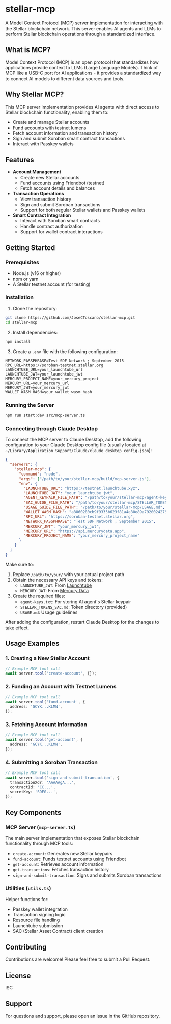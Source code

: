 # stellar-mcp

A Model Context Protocol (MCP) server implementation for interacting with the Stellar blockchain network. This server enables AI agents and LLMs to perform Stellar blockchain operations through a standardized interface.

## What is MCP?

Model Context Protocol (MCP) is an open protocol that standardizes how applications provide context to LLMs (Large Language Models). Think of MCP like a USB-C port for AI applications - it provides a standardized way to connect AI models to different data sources and tools.

## Why Stellar MCP?

This MCP server implementation provides AI agents with direct access to Stellar blockchain functionality, enabling them to:

- Create and manage Stellar accounts
- Fund accounts with testnet lumens
- Fetch account information and transaction history
- Sign and submit Soroban smart contract transactions
- Interact with Passkey wallets

## Features

- **Account Management**
  - Create new Stellar accounts
  - Fund accounts using Friendbot (testnet)
  - Fetch account details and balances
- **Transaction Operations**
  - View transaction history
  - Sign and submit Soroban transactions
  - Support for both regular Stellar wallets and Passkey wallets
- **Smart Contract Integration**
  - Interact with Soroban smart contracts
  - Handle contract authorization
  - Support for wallet contract interactions

## Getting Started

### Prerequisites

- Node.js (v16 or higher)
- npm or yarn
- A Stellar testnet account (for testing)

### Installation

1. Clone the repository:

```bash
git clone https://github.com/JoseCToscano/stellar-mcp.git
cd stellar-mcp
```

2. Install dependencies:

```bash
npm install
```

3. Create a `.env` file with the following configuration:

```env
NETWORK_PASSPHRASE=Test SDF Network ; September 2015
RPC_URL=https://soroban-testnet.stellar.org
LAUNCHTUBE_URL=your_launchtube_url
LAUNCHTUBE_JWT=your_launchtube_jwt
MERCURY_PROJECT_NAME=your_mercury_project
MERCURY_URL=your_mercury_url
MERCURY_JWT=your_mercury_jwt
WALLET_WASM_HASH=your_wallet_wasm_hash
```

### Running the Server

```bash
npm run start:dev src/mcp-server.ts
```

### Connecting through Claude Desktop

To connect the MCP server to Claude Desktop, add the following configuration to your Claude Desktop config file (usually located at `~/Library/Application Support/Claude/claude_desktop_config.json`):

```json
{
  "servers": {
    "stellar-mcp": {
      "command": "node",
      "args": ["/path/to/your/stellar-mcp/build/mcp-server.js"],
      "env": {
        "LAUNCHTUBE_URL": "https://testnet.launchtube.xyz",
        "LAUNCHTUBE_JWT": "your_launchtube_jwt",
        "AGENT_KEYPAIR_FILE_PATH": "/path/to/your/stellar-mcp/agent-keys.txt",
        "SAC_GUIDE_FILE_PATH": "/path/to/your/stellar-mcp/STELLAR_TOKENS_SAC.md",
        "USAGE_GUIDE_FILE_PATH": "/path/to/your/stellar-mcp/USAGE.md",
        "WALLET_WASM_HASH": "a8860280cb9f9335b623f81a4e80e89a7920024275b177f2d4bffa6aa5fb5606",
        "RPC_URL": "https://soroban-testnet.stellar.org",
        "NETWORK_PASSPHRASE": "Test SDF Network ; September 2015",
        "MERCURY_JWT": "your_mercury_jwt",
        "MERCURY_URL": "https://api.mercurydata.app",
        "MERCURY_PROJECT_NAME": "your_mercury_project_name"
      }
    }
  }
}
```

Make sure to:

1. Replace `/path/to/your/` with your actual project path
2. Obtain the necessary API keys and tokens:
   - `LAUNCHTUBE_JWT`: From [Launchtube](https://testnet.launchtube.xyz)
   - `MERCURY_JWT`: From [Mercury Data](https://api.mercurydata.app)
3. Create the required files:
   - `agent-keys.txt`: For storing AI agent's Stellar keypair
   - `STELLAR_TOKENS_SAC.md`: Token directory (provided)
   - `USAGE.md`: Usage guidelines

After adding the configuration, restart Claude Desktop for the changes to take effect.

## Usage Examples

### 1. Creating a New Stellar Account

```typescript
// Example MCP tool call
await server.tool('create-account', {});
```

### 2. Funding an Account with Testnet Lumens

```typescript
// Example MCP tool call
await server.tool('fund-account', {
  address: 'GCYK...KLMN',
});
```

### 3. Fetching Account Information

```typescript
// Example MCP tool call
await server.tool('get-account', {
  address: 'GCYK...KLMN',
});
```

### 4. Submitting a Soroban Transaction

```typescript
// Example MCP tool call
await server.tool('sign-and-submit-transaction', {
  transactionXdr: 'AAAAAgA...',
  contractId: 'CC...',
  secretKey: 'SDFG...',
});
```

## Key Components

### MCP Server (`mcp-server.ts`)

The main server implementation that exposes Stellar blockchain functionality through MCP tools:

- `create-account`: Generates new Stellar keypairs
- `fund-account`: Funds testnet accounts using Friendbot
- `get-account`: Retrieves account information
- `get-transactions`: Fetches transaction history
- `sign-and-submit-transaction`: Signs and submits Soroban transactions

### Utilities (`utils.ts`)

Helper functions for:

- Passkey wallet integration
- Transaction signing logic
- Resource file handling
- Launchtube submission
- SAC (Stellar Asset Contract) client creation

## Contributing

Contributions are welcome! Please feel free to submit a Pull Request.

## License

ISC

## Support

For questions and support, please open an issue in the GitHub repository.

